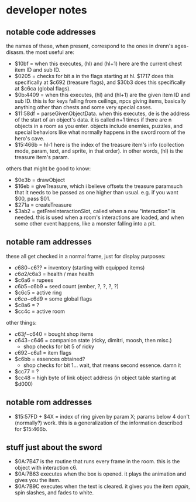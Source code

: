 # developer notes

## notable code addresses

the names of these, when present, correspond to the ones in drenn's
ages-disasm. the most useful are:

- $10bf = when this executes, (hl) and (hl+1) here are the current chest item
  ID and sub ID.
- $0205 = checks for bit a in the flags starting at hl. $1717 does this
  specifically at $c692 (treasure flags), and $30b3 does this specifically at
  $c6ca (global flags).
- $0b:4409 = when this executes, (hl) and (hl+1) are the given item ID and sub ID.
  this is for keys falling from ceilings, npcs giving items, basically anything
  other than chests and some very special cases.
- $11:58df = parseGivenObjectData. when this executes, de is the address of the
  start of an object's data. it is called n+1 times if there are n objects in a
  room as you enter. objects include enemies, puzzles, and special behaviors
  like what normally happens in the sword room of the hero's cave.
- $15:466b = hl-1 here is the index of the treasure item's info (collection
  mode, param, text, and sprite, in that order). in other words, (hl) is the
  treasure item's param.

others that might be good to know:

- $0e3b = drawObject
- $16eb = giveTreasure, which i believe offsets the treasure paramsuch that it
  needs to be passed as one higher than usual. e.g. if you want $00, pass $01.
- $271a = createTreasure
- $3ab2 = getFreeInteractionSlot, called when a new "interaction" is needed.
  this is used when a room's interactions are loaded, and when some other event
  happens, like a monster falling into a pit.

## notable ram addresses

these all get checked in a normal frame, just for display purposes:

- $c680-$c6?? = inventory (starting with equipped items)
- $c6a2/$c6a3 = health / max health
- $c6a6 = rupees
- $c6b5-$c6b9 = seed count (ember, ?, ?, ?, ?)
- $c6c5 = active ring
- $c6ca-$c6d9 = some global flags
- $c8a6 = ?
- $cc4c = active room

other things:

- $c63f-$c640 = bought shop items
- $c643-$c646 = companion state (ricky, dimitri, moosh, then misc.)
	- shop checks for bit 5 of ricky
- $c692-$c6a1 = item flags
- $c6bb = essences obtained?
	- shop checks for bit 1… wait, that means second essence. damn it
- $cc77 = ?
- $cc48 = high byte of link object address (in object table starting at $d000)

## notable rom addresses

- $15:57FD + $4X = index of ring given by param X; params below 4 don't
  (normally?) work. this is a generalization of the information described for
  $15:466b.

## stuff just about the sword

- $0A:7B47 is the routine that runs every frame in the room. this is the object
  with interaction c6.
- $0A:7B63 executes when the box is opened. it plays the animation and gives
  you the item.
- $0A:7B9C executes when the text is cleared. it gives you the item *again*,
  spin slashes, and fades to white.
